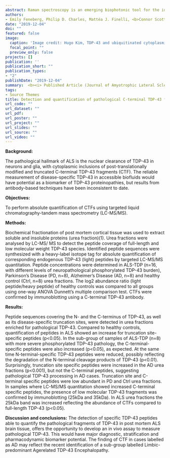 ```yaml
---
abstract: Raman spectroscopy is an emerging biophotonic tool for the identification of disease. By probing the unique molecular vibrations that depend on the composition and structure of samples, it provides a wealth of information on a cellular and molecular level of both solid and liquid specimens without the use of external agents such as dyes, stains or radioactive labels. Glioblastomas can be stratified by the presence or absence of mutations in isocitrate dehydrogenase (IDH) 1 or 2. Determination of IDH status is critical for histological diagnosis and clinical decision-making with evidence that the presence of IDH mutation confers better prognosis and a better response to chemotherapy. Mutation-positive tumours accumulate high concentrations of D-2-hydroxyglutarate, resulting in metabolic and epigenetic changes which we hypothesize will be reflected in a change in Raman scattering. In this study, we investigate the feasibility of using Raman spectroscopy to differentiate between IDH1 positive (IDH1 + ) and negative (IDH1 - ) tumours through classification modelling. 
authors:
- Emily Feneberg, Philip D. Charles, Mattéa J. Finelli, <b>Connor Scott</b>, Roman Fischer, Olaf Ansorge, Benedikt M. Kessler, Elizabeth Gray, Kevin Talbot, Martin R. Turner 
date: "2019-12-04"
doi: ""
featured: false
image:
  caption: 'Image credit: Hugo Kim, TDP-43 and ubiquitinated cytoplasmic aggregates in sporadic ALS are low frequency and widely distributed in the lower motor neuron columns independent of disease spread'
  focal_point: ""
  preview_only: false
projects: []
publication: ''
publication_short: ""
publication_types:
- "2"
publishDate: "2019-12-04" 
summary:  <b><i> Published Article (Journal of Amyotrophic Lateral Sclerosis and Frontotemporal Degeneration, volume 20, S1, November 2019) and Poster -  30th International Symposium on ALS/MND, December 4th - 6th, 2019 </i></b>
tags:
- Source Themes
title: Detection and quantification of pathological C-terminal TDP-43 fragments in post mortem brain tissue
url_code: ""
url_dataset: ""
url_pdf: 
url_poster: ""
url_project: ""
url_slides: ""
url_source: ""
url_video: ""
---
```

<b>Background:</b>

The pathological hallmark of ALS is the nuclear clearance of TDP-43 in neurons and glia, with cytoplasmic inclusions of post-translationally modified and truncated C-terminal TDP-43 fragments (CTF). The reliable measurement of disease-specific TDP-43 in accessible biofluids would have potential as a biomarker of TDP-43 proteinopathies, but results from antibody-based techniques have been inconsistent to date. 

<b>Objectives:</b>

To perform absolute quantification of CTFs using targeted liquid chromatography-tandem mass spectrometry (LC-MS/MS). 

<b>Methods:</b>

Biochemical fractionation of post mortem cortical tissue was used to extract soluble and insoluble proteins (urea fraction)(1). Urea fractions were analysed by LC-MS/ MS to detect the peptide coverage of full-length and low molecular weight TDP-43 species. Identified peptide sequences were synthesized with a heavy-label isotope tag for absolute quantification of corresponding endogenous TDP-43 (light) peptides by targeted LC-MS/MS quantitation. Peptide concentrations were determined in ALS-TDP (n=16, with different levels of neuropathological phosphorylated TDP-43 burden), Parkinson’s Disease (PD, n=8), Alzheimer’s Disease (AD, n=8) and healthy control (Ctrl, n=8) urea fractions. The log2 abundance ratio (light peptide/heavy peptide) of healthy controls was compared to all groups using one-way ANOVA Dunnett’s multiple comparison test. CTFs were confirmed by immunoblotting using a C-terminal TDP-43 antibody. 

<b>Results:</b>

Peptide sequences covering the N- and the C-terminus of TDP-43, as well as its disease-specific truncation sites, were detected in urea fractions enriched for pathological TDP-43. Compared to healthy controls, quantification of peptides in ALS showed an increase for truncation site-specific peptides (p<0.05). In the sub-group of samples of ALS-TDP (n=8) with more severe phosphorylated TDP-43 pathology, the C-terminal-specific peptides were also increased (p<0.05), as expected. At the same time N-terminal-specific TDP-43 peptides were reduced, possibly reflecting the degradation of the N-terminal cleavage products of TDP-43 (p<0.01). Surprisingly, truncation site specific peptides were increased in the AD urea fractions (p<0.001), but not the C-terminal peptides, suggesting pathological TDP-43 processing in AD cases. Truncation site and C-terminal specific peptides were low abundant in PD and Ctrl urea fractions. In samples where LC-MS/MS quantitation showed increased C-terminal specific peptides, the presence of low molecular TDP-43 fragments was confirmed by immunoblotting (25kDa and 35kDa). In ALS urea fractions the 25kDa band was increased reflecting the abundance of CTFs compared to full-length TDP-43 (p<0.05). 

<b>Discussion and conclusions:</b>
The detection of specific TDP-43 peptides able to quantify the pathological fragments of TDP-43 in post mortem ALS brain tissue, offers the opportunity to develop an in vivo assay to measure pathological TDP-43. This would have major diagnostic, stratification and pharmacodynamic biomarker potential. The finding of CTF in cases labelled as AD may reflect the recent identification of a sub-group labelled Limbic-predominant Agerelated TDP-43 Encephalopathy.

